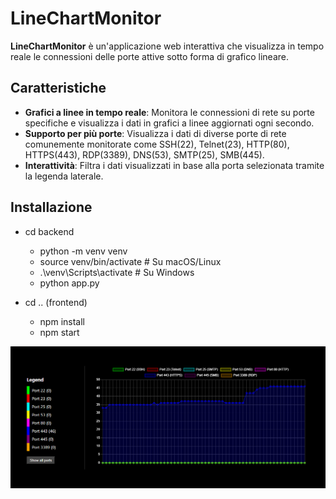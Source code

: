 # LineChartMonitor

**LineChartMonitor** è un'applicazione web interattiva che visualizza in tempo reale le connessioni delle porte attive sotto forma di grafico lineare.

## Caratteristiche

- **Grafici a linee in tempo reale**: Monitora le connessioni di rete su porte specifiche e visualizza i dati in grafici a linee aggiornati ogni secondo.
- **Supporto per più porte**: Visualizza i dati di diverse porte di rete comunemente monitorate come SSH(22), Telnet(23), HTTP(80), HTTPS(443), RDP(3389), DNS(53), SMTP(25), SMB(445).
- **Interattività**: Filtra i dati visualizzati in base alla porta selezionata tramite la legenda laterale.


## Installazione

- cd backend

    - python -m venv venv
    - source venv/bin/activate  # Su macOS/Linux
    - .\venv\Scripts\activate   # Su Windows
    - python app.py


- cd .. (frontend)

    - npm install
    - npm start




![LineChartMonitor Screenshot](public/screenshot.png)




